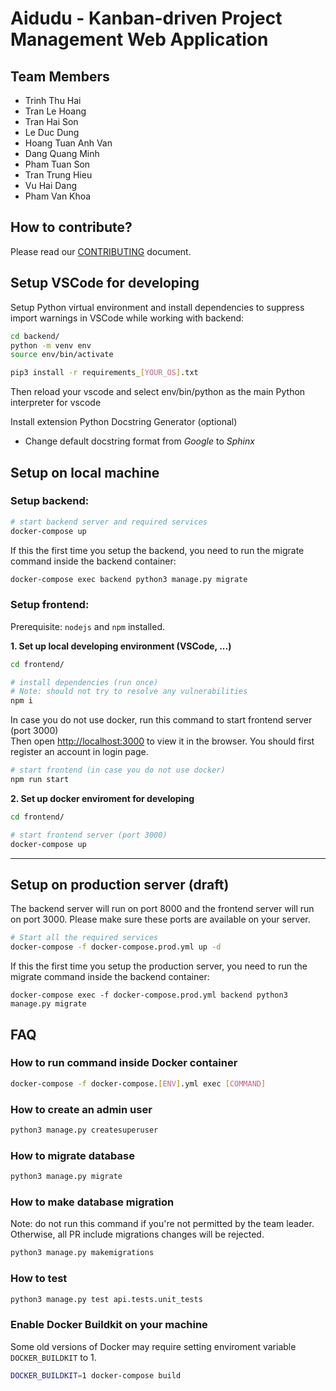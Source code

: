 # Aidudu - Kanban-driven Project Management Web Application

## Team Members 
- Trinh Thu Hai
- Tran Le Hoang
- Tran Hai Son
- Le Duc Dung
- Hoang Tuan Anh Van
- Dang Quang Minh
- Pham Tuan Son
- Tran Trung Hieu
- Vu Hai Dang
- Pham Van Khoa

## How to contribute?
Please read our [CONTRIBUTING](https://github.com/hieutt99/aidudu/blob/develop/CONTRIBUTING.md) document.

## Setup VSCode for developing

Setup Python virtual environment and install dependencies to suppress import warnings in VSCode while working with backend:
```bash
cd backend/
python -m venv env
source env/bin/activate

pip3 install -r requirements_[YOUR_OS].txt
```
Then reload your vscode and select env/bin/python as the main Python interpreter for vscode

Install extension Python Docstring Generator (optional)
- Change default docstring format from *Google* to *Sphinx*

## Setup on local machine

### Setup backend:
```bash
# start backend server and required services
docker-compose up
```

If this the first time you setup the backend, you need to run the migrate command inside the backend container:
```bash
docker-compose exec backend python3 manage.py migrate
```

### Setup frontend: 
Prerequisite: `nodejs` and `npm` installed.

**1. Set up local developing environment (VSCode, ...)**
```bash
cd frontend/

# install dependencies (run once)
# Note: should not try to resolve any vulnerabilities
npm i
```

In case you do not use docker, run this command to start frontend server (port 3000) <br>
Then open [http://localhost:3000](http://localhost:3000) to view it in the browser. You should first register an account in login page.
```bash
# start frontend (in case you do not use docker)
npm run start
```

**2. Set up docker enviroment for developing**
```bash
cd frontend/

# start frontend server (port 3000)
docker-compose up
```

---

## Setup on production server (draft)
The backend server will run on port 8000 and the frontend server will run on port 3000. Please make sure these ports are available on your server.

```bash
# Start all the required services
docker-compose -f docker-compose.prod.yml up -d
```

If this the first time you setup the production server, you need to run the migrate command inside the backend container:
```
docker-compose exec -f docker-compose.prod.yml backend python3 manage.py migrate
```



## FAQ
### How to run command inside Docker container
```bash
docker-compose -f docker-compose.[ENV].yml exec [COMMAND]
```

### How to create an admin user
```bash
python3 manage.py createsuperuser
```


### How to migrate database
```bash
python3 manage.py migrate
```

### How to make database migration
Note: do not run this command if you're not permitted by the team leader. Otherwise, all PR include migrations changes will be rejected.
```bash
python3 manage.py makemigrations
```

### How to test
```bash
python3 manage.py test api.tests.unit_tests
```


### Enable Docker Buildkit on your machine
Some old versions of Docker may require setting enviroment variable `DOCKER_BUILDKIT` to 1.

```bash
DOCKER_BUILDKIT=1 docker-compose build
```